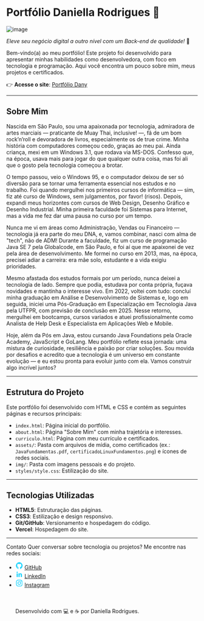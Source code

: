 # Portfólio Daniella Rodrigues 📝
![image](https://github.com/user-attachments/assets/a962652a-bc31-4f25-aadf-1833bf9a7b56)

*Eleve seu negócio digital a outro nível com um Back-end de qualidade!* 🚀

Bem-vindo(a) ao meu portfólio! Este projeto foi desenvolvido para apresentar minhas habilidades como desenvolvedora, com foco em tecnologia e programação. Aqui você encontra um pouco sobre mim, meus projetos e certificados.

👉 **Acesse o site**: [Portfólio Dany](https://portfolio-daniella.vercel.app/)

---
## Sobre Mim

Nascida em São Paulo, sou uma apaixonada por tecnologia, admiradora de artes marciais — praticante de Muay Thai, inclusive! —, fã de um bom rock’n’roll e devoradora de livros, especialmente os de true crime. Minha história com computadores começou cedo, graças ao meu pai. Ainda criança, mexi em um Windows 3.1, que rodava via MS-DOS. Confesso que, na época, usava mais para jogar do que qualquer outra coisa, mas foi ali que o gosto pela tecnologia começou a brotar.

O tempo passou, veio o Windows 95, e o computador deixou de ser só diversão para se tornar uma ferramenta essencial nos estudos e no trabalho. Foi quando mergulhei nos primeiros cursos de informática — sim, fiz até curso de Windows, sem julgamentos, por favor! (risos). Depois, expandi meus horizontes com cursos de Web Design, Desenho Gráfico e Desenho Industrial. Minha primeira faculdade foi Sistemas para Internet, mas a vida me fez dar uma pausa no curso por um tempo.

Nunca me vi em áreas como Administração, Vendas ou Financeiro — tecnologia já era parte do meu DNA, e, vamos combinar, nasci com alma de "tech", não de ADM! Durante a faculdade, fiz um curso de programação Java SE 7 pela Globalcode, em São Paulo, e foi aí que me apaixonei de vez pela área de desenvolvimento. Me formei no curso em 2013, mas, na época, precisei adiar a carreira: era mãe solo, estudante e a vida exigiu prioridades.

Mesmo afastada dos estudos formais por um período, nunca deixei a tecnologia de lado. Sempre que podia, estudava por conta própria, fuçava novidades e mantinha o interesse vivo. Em 2022, voltei com tudo: concluí minha graduação em Análise e Desenvolvimento de Sistemas e, logo em seguida, iniciei uma Pós-Graduação em Especialização em Tecnologia Java pela UTFPR, com previsão de conclusão em 2025. Nesse retorno, mergulhei em bootcamps, cursos variados e atuei profissionalmente como Analista de Help Desk e Especialista em Aplicações Web e Mobile.

Hoje, além da Pós em Java, estou cursando Java Foundations pela Oracle Academy, JavaScript e GoLang. Meu portfólio reflete essa jornada: uma mistura de curiosidade, resiliência e paixão por criar soluções. Sou movida por desafios e acredito que a tecnologia é um universo em constante evolução — e eu estou pronta para evoluir junto com ela. Vamos construir algo incrível juntos?

---
## Estrutura do Projeto

Este portfólio foi desenvolvido com HTML e CSS e contém as seguintes páginas e recursos principais:

- `index.html`: Página inicial do portfólio.
- `about.html`: Página "Sobre Mim" com minha trajetória e interesses.
- `curriculo.html`: Página com meu currículo e certificados.
- `assets/`: Pasta com arquivos de mídia, como certificados (ex.: `JavaFundamentas.pdf`, `certificadoLinuxFundamentos.png`) e ícones de redes sociais.
- `img/`: Pasta com imagens pessoais e do projeto.
- `styles/style.css`: Estilização do site.

---
## Tecnologias Utilizadas

- **HTML5**: Estruturação das páginas.
- **CSS3**: Estilização e design responsivo.
- **Git/GitHub**: Versionamento e hospedagem do código.
- **Vercel**: Hospedagem do site.
  
---
Contato
Quer conversar sobre tecnologia ou projetos? Me encontre nas redes sociais:

- <img src="assets/github.png" width="20" height="20"> [GitHub](https://github.com/DannyRodrygues)  
- <img src="assets/linkedin.png" width="20" height="20"> [LinkedIn](https://www.linkedin.com/in/daniella-rodrigues-dev-danyliver/)  
- <img src="assets/instagram.png" width="20" height="20"> [Instagram](https://www.instagram.com/dev_danyliver/)
<br><br><br><br>
Desenvolvido com 💻 e ☕ por Daniella Rodrigues.
